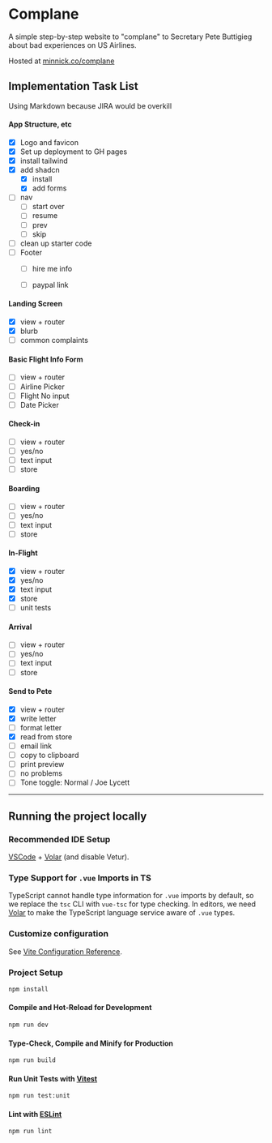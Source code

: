 
# Complane

A simple step-by-step website to "complane" to Secretary Pete Buttigieg about bad experiences on US Airlines.

Hosted at [minnick.co/complane](https://www.minnick.co/complane)

## Implementation Task List
Using Markdown because JIRA would be overkill

#### App Structure, etc
- [x] Logo and favicon
- [x] Set up deployment to GH pages
- [x] install tailwind
- [x] add shadcn
  - [x] install
  - [x] add forms
- [ ] nav
  - [ ] start over
  - [ ] resume
  - [ ] prev
  - [ ] skip
- [ ] clean up starter code
- [ ] Footer
  - [ ] hire me info
  - [ ] paypal link


#### Landing Screen
- [x] view + router
- [x] blurb
- [ ] common complaints

#### Basic Flight Info Form
- [ ] view + router
- [ ] Airline Picker
- [ ] Flight No input
- [ ] Date Picker

#### Check-in
- [ ] view + router
- [ ] yes/no
- [ ] text input
- [ ] store

#### Boarding
- [ ] view + router
- [ ] yes/no
- [ ] text input
- [ ] store

#### In-Flight
- [x] view + router
- [x] yes/no
- [x] text input
- [x] store
- [ ] unit tests

#### Arrival
- [ ] view + router
- [ ] yes/no
- [ ] text input
- [ ] store

#### Send to Pete
- [x] view + router
- [x] write letter
- [ ] format letter
- [x] read from store
- [ ] email link
- [ ] copy to clipboard
- [ ] print preview
- [ ] no problems
- [ ] Tone toggle: Normal / Joe Lycett

______________________________________________________________________

## Running the project locally

### Recommended IDE Setup

[VSCode](https://code.visualstudio.com/) + [Volar](https://marketplace.visualstudio.com/items?itemName=Vue.volar) (and disable Vetur).

### Type Support for `.vue` Imports in TS

TypeScript cannot handle type information for `.vue` imports by default, so we replace the `tsc` CLI with `vue-tsc` for type checking. In editors, we need [Volar](https://marketplace.visualstudio.com/items?itemName=Vue.volar) to make the TypeScript language service aware of `.vue` types.

### Customize configuration

See [Vite Configuration Reference](https://vitejs.dev/config/).

### Project Setup

```sh
npm install
```

#### Compile and Hot-Reload for Development

```sh
npm run dev
```

#### Type-Check, Compile and Minify for Production

```sh
npm run build
```

#### Run Unit Tests with [Vitest](https://vitest.dev/)

```sh
npm run test:unit
```

#### Lint with [ESLint](https://eslint.org/)

```sh
npm run lint
```
